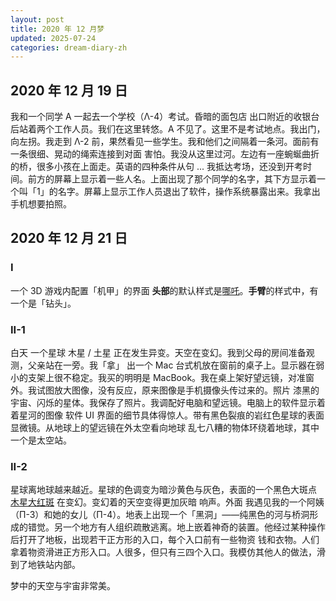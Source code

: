 ```yaml
---
layout: post
title: 2020 年 12 月梦
updated: 2025-07-24
categories: dream-diary-zh
---
```

## 2020 年 12 月 19 日

我和一个同学 <dr-t><dr-def>A</dr-def></dr-t> 一起去一个学校（Λ-4）考试。<dr-t>昏暗的面包店</dr-t> 出口附近的收银台后站着两个工作人员。我们在这里转悠。A 不见了。<dr-inner>这里不是考试地点。</dr-inner>我出门，向左拐。我走到 Λ-2 前，<dr-inner>果然</dr-inner>看见一些学生。我和他们之间隔着一条河。面前有一条很细、晃动的绳索连接到对面 <dr-t>害怕</dr-t>。我没从这里过河。左边有一座蜿蜒曲折的桥，很多小孩在上面走。<dr-inner>英语的四种条件从句 ... </dr-inner>我抵达考场，还没到开考时间。前方的屏幕上显示着一些人名。上面出现了那个同学的名字，其下方显示着一个叫「<dr-fog />1」的名字。屏幕上显示工作人员退出了软件，操作系统暴露出来。我拿出手机想要拍照。

## 2020 年 12 月 21 日

### I

&#8203;<dr-t><dr-persp>一个 3D 游戏内配置「机甲」的界面</dr-persp></dr-t> **头部**的默认样式是[哪吒](https://zh.wikipedia.org/zh-cn/%E5%93%AA%E5%90%92)。**手臂**的样式中，有一个是「钻头」。

### II-1

&#8203;<dr-t>白天</dr-t> 一个星球 <dr-t><dr-recog>木星 / 土星</dr-recog></dr-t> 正在发生异变。天空在变幻。我到父母的房间准备观测，父亲站在一旁。我「拿」 <dr-t><dr-contra /></dr-t> 出一个 Mac 台式机放在窗前的桌子上。显示器在弱小的支架上很不稳定。<dr-inner>我买的明明是 MacBook。</dr-inner>我在桌上架好望远镜，对准窗外。我试图放大图像，没有反应，<dr-inner>原来</dr-inner>图像是手机摄像头传过来的。<dr-t><dr-persp>照片</dr-persp></dr-t> 漆黑的宇宙、闪烁的星体。我保存了照片。我调配好电脑和望远镜。电脑上的软件显示着着星河的图像 <dr-t><dr-comm>软件 UI 界面的细节具体得惊人</dr-comm></dr-t>。带有黑色裂痕的岩红色星球的表面 <dr-t><dr-recog>显微镜</dr-recog></dr-t>。<dr-t><dr-persp>从地球上的望远镜在外太空看向地球</dr-persp></dr-t> <dr-tt><dr-contra /></dr-tt> 乱七八糟的物体环绕着地球，其中一个是太空站。

### II-2

星球离地球越来越近。星球的色调变为暗沙黄色与灰色，表面的一个黑色大斑点 <dr-t><dr-recog><a href="https://zh.wikipedia.org/zh-cn/%E5%A4%A7%E7%B4%85%E6%96%91">木星大红斑</a></dr-recog></dr-t> 在变幻。变幻着的天空变得更加灰暗 <dr-t>响声</dr-t>。<dr-t>外面</dr-t> 我遇见我的一个阿姨（Π-3）和她的女儿（Π-4）。地表上出现一个「黑洞」——<dr-inner>纯黑色的河与桥洞形成的错觉。</dr-inner><dr-t>另一个地方</dr-t>有人组织疏散逃离。地上嵌着神奇的装置。他经过某种操作后打开了地板，出现若干正方形的入口，每个入口前有一些物资 <dr-t><dr-recog>钱和衣物</dr-recog></dr-t>。人们拿着物资滑进正方形入口。人很多，<dr-inner>但</dr-inner>只有三四个入口。我模仿其他人的做法，滑到了地铁站内部。

&#8203;<dr-t><dr-comm>梦中的天空与宇宙非常美。</dr-comm></dr-t>
